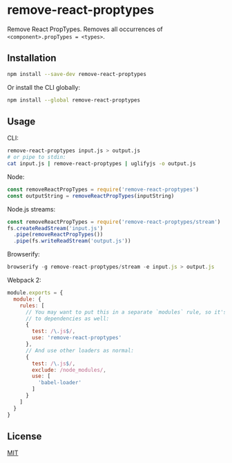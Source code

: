 # remove-react-proptypes

Remove React PropTypes. Removes all occurrences of `<component>.propTypes = <types>`.

## Installation

```bash
npm install --save-dev remove-react-proptypes
```

Or install the CLI globally:

```bash
npm install --global remove-react-proptypes
```

## Usage

CLI:

```bash
remove-react-proptypes input.js > output.js
# or pipe to stdin:
cat input.js | remove-react-proptypes | uglifyjs -o output.js
```

Node:

```js
const removeReactPropTypes = require('remove-react-proptypes')
const outputString = removeReactPropTypes(inputString)
```

Node.js streams:

```js
const removeReactPropTypes = require('remove-react-proptypes/stream')
fs.createReadStream('input.js')
  .pipe(removeReactPropTypes())
  .pipe(fs.writeReadStream('output.js'))
```

Browserify:

```js
browserify -g remove-react-proptypes/stream -e input.js > output.js
```

Webpack 2:

```js
module.exports = {
  module: {
    rules: [
      // You may want to put this in a separate `modules` rule, so it's applied
      // to dependencies as well:
      {
        test: /\.js$/,
        use: 'remove-react-proptypes'
      },
      // And use other loaders as normal:
      {
        test: /\.js$/,
        exclude: /node_modules/,
        use: [
          'babel-loader'
        ]
      }
    ]
  }
}
```

## License

[MIT](./LICENSE)
